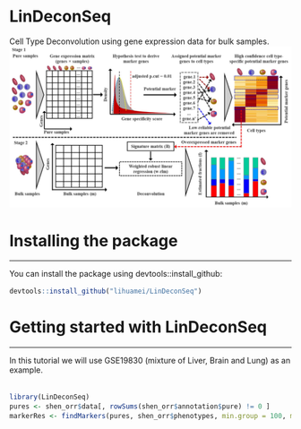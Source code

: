 LinDeconSeq
===================================================

Cell Type Deconvolution using gene expression data for bulk samples.
![LinDeconSeq\_pipeline](pipeline.jpg)

# Installing the package
---------------------
You can install the package using devtools::install_github:

``` r
devtools::install_github("lihuamei/LinDeconSeq")
```

# Getting started with LinDeconSeq
----------------------------
In this tutorial we will use GSE19830 (mixture of Liver, Brain and Lung) as an example.

``` r

library(LinDeconSeq)
pures <- shen_orr$data[, rowSums(shen_orr$annotation$pure) != 0 ]
markerRes <- findMarkers(pures, shen_orr$phenotypes, min.group = 100, max.group = 300, norm.method = 'QN', data.type = 'MA')


```
